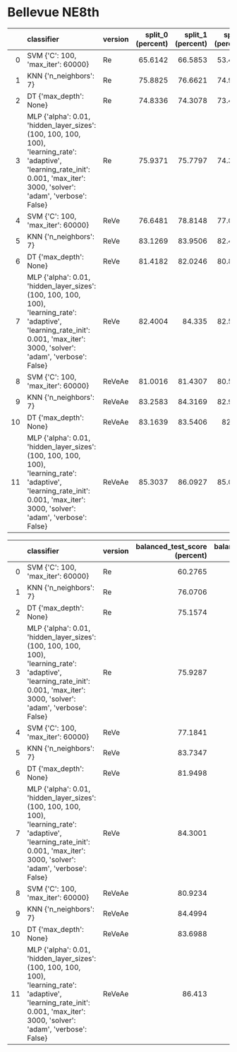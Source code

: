 # Bellevue NE8th

|     | classifier                                                                                                                                                                      | version | split_0 (percent) | split_1 (percent) | split_2 (percent) | split_3 (percent) | split_4 (percent) | mean (percent) | std (percent) |
| --: | :------------------------------------------------------------------------------------------------------------------------------------------------------------------------------ | :------ | ----------------: | ----------------: | ----------------: | ----------------: | ----------------: | -------------: | ------------: |
|   0 | SVM {'C': 100, 'max_iter': 60000}                                                                                                                                               | Re      |           65.6142 |           66.5853 |           53.4996 |           61.6009 |           37.0443 |        56.8689 |        10.933 |
|   1 | KNN {'n_neighbors': 7}                                                                                                                                                          | Re      |           75.8825 |           76.6621 |           74.9209 |            74.942 |           76.0945 |        75.7004 |      0.677654 |
|   2 | DT {'max_depth': None}                                                                                                                                                          | Re      |           74.8336 |           74.3078 |           73.4735 |           73.1515 |           75.0341 |        74.1601 |      0.738648 |
|   3 | MLP {'alpha': 0.01, 'hidden_layer_sizes': (100, 100, 100, 100), 'learning_rate': 'adaptive', 'learning_rate_init': 0.001, 'max_iter': 3000, 'solver': 'adam', 'verbose': False} | Re      |           75.9371 |           75.7797 |           74.3703 |            73.975 |           75.1451 |        75.0415 |      0.767572 |
|   4 | SVM {'C': 100, 'max_iter': 60000}                                                                                                                                               | ReVe    |           76.6481 |           78.8148 |           77.0017 |           77.0415 |           75.6841 |         77.038 |       1.01422 |
|   5 | KNN {'n_neighbors': 7}                                                                                                                                                          | ReVe    |           83.1269 |           83.9506 |           82.4384 |           83.0748 |           83.4972 |        83.2176 |      0.500242 |
|   6 | DT {'max_depth': None}                                                                                                                                                          | ReVe    |           81.4182 |           82.0246 |           80.8235 |           81.4884 |           81.7093 |        81.4928 |      0.395761 |
|   7 | MLP {'alpha': 0.01, 'hidden_layer_sizes': (100, 100, 100, 100), 'learning_rate': 'adaptive', 'learning_rate_init': 0.001, 'max_iter': 3000, 'solver': 'adam', 'verbose': False} | ReVe    |           82.4004 |            84.335 |           82.5256 |           83.0207 |           83.1662 |        83.0896 |      0.686269 |
|   8 | SVM {'C': 100, 'max_iter': 60000}                                                                                                                                               | ReVeAe  |           81.0016 |           81.4307 |           80.5099 |           79.0875 |           80.7338 |        80.5527 |      0.794215 |
|   9 | KNN {'n_neighbors': 7}                                                                                                                                                          | ReVeAe  |           83.2583 |           84.3169 |           82.9093 |           83.4726 |           83.9669 |        83.5848 |      0.501486 |
|  10 | DT {'max_depth': None}                                                                                                                                                          | ReVeAe  |           83.1639 |           83.5406 |            82.389 |           82.8514 |           83.1296 |        83.0149 |      0.382181 |
|  11 | MLP {'alpha': 0.01, 'hidden_layer_sizes': (100, 100, 100, 100), 'learning_rate': 'adaptive', 'learning_rate_init': 0.001, 'max_iter': 3000, 'solver': 'adam', 'verbose': False} | ReVeAe  |           85.3037 |           86.0927 |           85.0542 |           84.7286 |           84.1036 |        85.0566 |      0.655788 |

|     | classifier                                                                                                                                                                      | version | balanced_test_score (percent) | balanced_pooled_test_score (percent) | time (s) |
| --: | :------------------------------------------------------------------------------------------------------------------------------------------------------------------------------ | :------ | ----------------------------: | -----------------------------------: | -------: |
|   0 | SVM {'C': 100, 'max_iter': 60000}                                                                                                                                               | Re      |                       60.2765 |                              86.2997 |  3281.77 |
|   1 | KNN {'n_neighbors': 7}                                                                                                                                                          | Re      |                       76.0706 |                              91.9013 | 0.521727 |
|   2 | DT {'max_depth': None}                                                                                                                                                          | Re      |                       75.1574 |                              90.3824 | 0.770554 |
|   3 | MLP {'alpha': 0.01, 'hidden_layer_sizes': (100, 100, 100, 100), 'learning_rate': 'adaptive', 'learning_rate_init': 0.001, 'max_iter': 3000, 'solver': 'adam', 'verbose': False} | Re      |                       75.9287 |                              92.4703 |  1269.39 |
|   4 | SVM {'C': 100, 'max_iter': 60000}                                                                                                                                               | ReVe    |                       77.1841 |                              94.8321 |  1487.99 |
|   5 | KNN {'n_neighbors': 7}                                                                                                                                                          | ReVe    |                       83.7347 |                              96.2776 |  0.64689 |
|   6 | DT {'max_depth': None}                                                                                                                                                          | ReVe    |                       81.9498 |                              93.4733 |  1.92212 |
|   7 | MLP {'alpha': 0.01, 'hidden_layer_sizes': (100, 100, 100, 100), 'learning_rate': 'adaptive', 'learning_rate_init': 0.001, 'max_iter': 3000, 'solver': 'adam', 'verbose': False} | ReVe    |                       84.3001 |                              96.6793 |  1471.53 |
|   8 | SVM {'C': 100, 'max_iter': 60000}                                                                                                                                               | ReVeAe  |                       80.9234 |                              95.5629 |  1450.44 |
|   9 | KNN {'n_neighbors': 7}                                                                                                                                                          | ReVeAe  |                       84.4994 |                              96.5518 | 0.849521 |
|  10 | DT {'max_depth': None}                                                                                                                                                          | ReVeAe  |                       83.6988 |                              93.7659 |  3.21172 |
|  11 | MLP {'alpha': 0.01, 'hidden_layer_sizes': (100, 100, 100, 100), 'learning_rate': 'adaptive', 'learning_rate_init': 0.001, 'max_iter': 3000, 'solver': 'adam', 'verbose': False} | ReVeAe  |                        86.413 |                               96.876 |  1350.13 |
